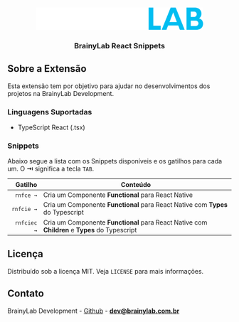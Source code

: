 <!-- PROJECT LOGO -->
<br />
<p align="center">
  <a href="https://brainylab.com.br">
    <img src="https://raw.githubusercontent.com/brainylab/vs-react-snippets/master/images/brainylab-logo.png" alt="Logo" height="50">
  </a>

  <h3 align="center">BrainyLab React Snippets</h3>
</p>

<!-- TABLE OF CONTENTS -->

<!-- ## Tabela de Conteúdo

- [Tabela de Conteúdo](#tabela-de-conte%C3%BAdo)
- [Sobre o Projeto](#sobre-o-projeto)
- [Começando](#come%C3%A7ando)
  - [Instalação](#instala%C3%A7%C3%A3o)
  - [Linguagens Suportadas](#linguagens-suportadas)
  - [Como Usar?](#como-usar)
  - [Snippets](#snippets)
- [Contribuição](#contribui%C3%A7%C3%A3o)
- [Licença](#licen%C3%A7a)
- [Contato](#contato) -->

<!-- ABOUT THE PROJECT -->

## Sobre a Extensão

Esta extensão tem por objetivo para ajudar no desenvolvimentos dos projetos na BrainyLab Development.

### Linguagens Suportadas

<!-- - JavaScript (.js) -->
<!-- - TypeScript (.ts) -->
<!-- - JavaScript React (.jsx) -->
- TypeScript React (.tsx)

<!-- ### Como Usar?

Quando você instalar a Extensão o desenvolvimento em React Native será bem mais divertido.

![Create React Native Component](https://raw.githubusercontent.com/Rocketseat/rocketseat-vscode-react-native-snippets/master/images/component.gif) -->

### Snippets

Abaixo segue a lista com os Snippets disponíveis e os gatilhos para cada um. O **⇥** significa a tecla `TAB`.

|                 Gatilho | Conteúdo                                                                      |
| ----------------------: | ----------------------------------------------------------------------------- |
|                `rnfce →` | Cria um Componente **Functional**   para React Native                                          |
|           `rnfcie →` |Cria um Componente **Functional**   para React Native com **Types** do Typescript                      |
|           `rnfciec →` |Cria um Componente **Functional**   para React Native com **Children** e **Types** do Typescript                     |

<!-- LICENSE -->

## Licença

Distribuído sob a licença MIT. Veja `LICENSE` para mais informações.

<!-- CONTACT -->

## Contato

BrainyLab Development - [Github](https://github.com/brainylab) - **dev@brainylab.com.br**